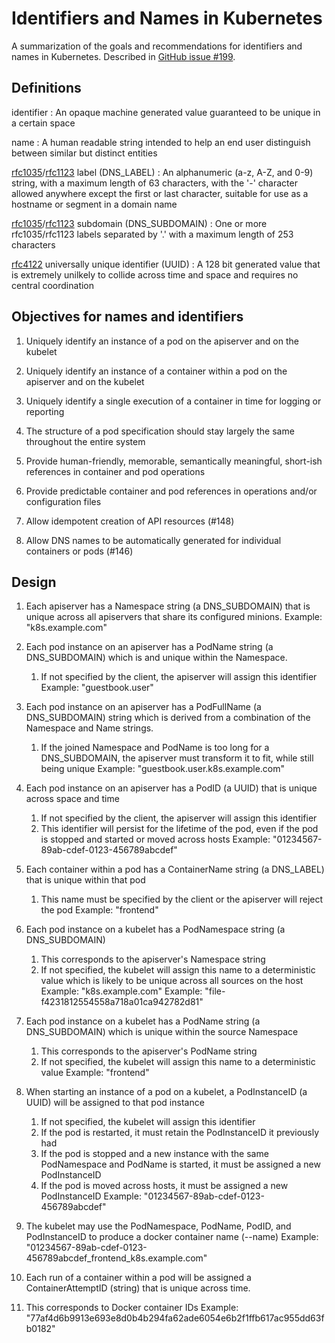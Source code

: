 # Identifiers and Names in Kubernetes

A summarization of the goals and recommendations for identifiers and names in Kubernetes.  Described in [GitHub issue #199](https://github.com/GoogleCloudPlatform/kubernetes/issues/199).

## Definitions

identifier
: An opaque machine generated value guaranteed to be unique in a certain space

name
: A human readable string intended to help an end user distinguish between similar but distinct entities

[rfc1035](http://www.ietf.org/rfc/rfc1035.txt)/[rfc1123](http://www.ietf.org/rfc/rfc1123.txt) label (DNS_LABEL)
: An alphanumeric (a-z, A-Z, and 0-9) string, with a maximum length of 63 characters, with the '-' character allowed anywhere except the first or last character, suitable for use as a hostname or segment in a domain name

[rfc1035](http://www.ietf.org/rfc/rfc1035.txt)/[rfc1123](http://www.ietf.org/rfc/rfc1123.txt) subdomain (DNS_SUBDOMAIN)
: One or more rfc1035/rfc1123 labels separated by '.' with a maximum length of 253 characters

[rfc4122](http://www.ietf.org/rfc/rfc4122.txt) universally unique identifier (UUID)
: A 128 bit generated value that is extremely unilkely to collide across time and space and requires no central coordination

## Objectives for names and identifiers

1) Uniquely identify an instance of a pod on the apiserver and on the kubelet

2) Uniquely identify an instance of a container within a pod on the apiserver and on the kubelet

3) Uniquely identify a single execution of a container in time for logging or reporting

4) The structure of a pod specification should stay largely the same throughout the entire system

5) Provide human-friendly, memorable, semantically meaningful, short-ish references in container and pod operations

6) Provide predictable container and pod references in operations and/or configuration files

7) Allow idempotent creation of API resources (#148)

8) Allow DNS names to be automatically generated for individual containers or pods (#146)


## Design

1) Each apiserver has a Namespace string (a DNS_SUBDOMAIN) that is unique across all apiservers that share its configured minions.
   Example: "k8s.example.com"

2) Each pod instance on an apiserver has a PodName string (a DNS_SUBDOMAIN) which is and unique within the Namespace.
   1) If not specified by the client, the apiserver will assign this identifier
   Example: "guestbook.user"

3) Each pod instance on an apiserver has a PodFullName (a DNS_SUBDOMAIN) string which is derived from a combination of the Namespace and Name strings.
   1) If the joined Namespace and PodName is too long for a DNS_SUBDOMAIN, the apiserver must transform it to fit, while still being unique
   Example: "guestbook.user.k8s.example.com"

4) Each pod instance on an apiserver has a PodID (a UUID) that is unique across space and time
   1) If not specified by the client, the apiserver will assign this identifier
   2) This identifier will persist for the lifetime of the pod, even if the pod is stopped and started or moved across hosts
   Example: "01234567-89ab-cdef-0123-456789abcdef"

5) Each container within a pod has a ContainerName string (a DNS_LABEL) that is unique within that pod
   1) This name must be specified by the client or the apiserver will reject the pod
   Example: "frontend"

6) Each pod instance on a kubelet has a PodNamespace string (a DNS_SUBDOMAIN)
   1) This corresponds to the apiserver's Namespace string
   2) If not specified, the kubelet will assign this name to a deterministic value which is likely to be unique across all sources on the host
   Example: "k8s.example.com"
   Example: "file-f4231812554558a718a01ca942782d81"

7) Each pod instance on a kubelet has a PodName string (a DNS_SUBDOMAIN) which is unique within the source Namespace
   1) This corresponds to the apiserver's PodName string
   2) If not specified, the kubelet will assign this name to a deterministic value
   Example: "frontend"

8) When starting an instance of a pod on a kubelet, a PodInstanceID (a UUID) will be assigned to that pod instance
   1) If not specified, the kubelet will assign this identifier
   2) If the pod is restarted, it must retain the PodInstanceID it previously had
   3) If the pod is stopped and a new instance with the same PodNamespace and PodName is started, it must be assigned a new PodInstanceID
   4) If the pod is moved across hosts, it must be assigned a new PodInstanceID
   Example: "01234567-89ab-cdef-0123-456789abcdef"

9) The kubelet may use the PodNamespace, PodName, PodID, and PodInstanceID to produce a docker container name (--name)
   Example: "01234567-89ab-cdef-0123-456789abcdef_frontend_k8s.example.com"

10) Each run of a container within a pod will be assigned a ContainerAttemptID (string) that is unique across time.
   1) This corresponds to Docker container IDs
   Example: "77af4d6b9913e693e8d0b4b294fa62ade6054e6b2f1ffb617ac955dd63fb0182"
